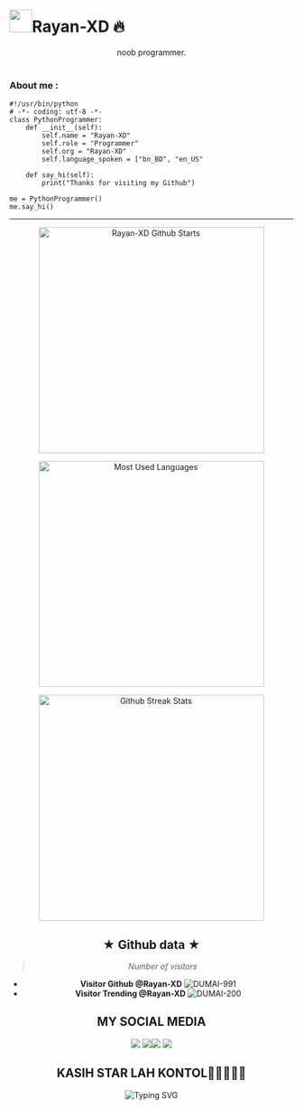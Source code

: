 <p align='center' class="main">
<h1><img height="40" src="https://raw.githubusercontent.com/innng/innng/master/assets/kyubey.gif"/>Rayan-XD 🔥
</h1>
<div align="center">noob programmer.</div>
<br>
<h3 align="left">About me :</h3>

````
#!/usr/bin/python
# -*- coding: utf-8 -*-
class PythonProgrammer:
    def __init__(self):
        self.name = "Rayan-XD"
        self.role = "Programmer"
        self.org = "Rayan-XD"
        self.language_spoken = ["bn_BD", "en_US"

    def say_hi(self):
        print("Thanks for visiting my Github")

me = PythonProgrammer()
me.say_hi()
````
</div>
<hr>
<div align="center">
	<p align='center'>
		<a href="#"><img
				src="https://github-readme-stats.vercel.app/api?username=Rayan-XD&show_icons=true&include_all_commits=true&theme=chartreuse-dark&cache_seconds=3200"
				width="400" title="Rayan-XD Github Starts"></a>
	</p>
	<p align='center'>
		<a href="#"><img
				src="https://github-readme-stats.anuraghazra1.vercel.app/api/top-langs/?username=Rayan-XD&layout=compact&theme=chartreuse-dark"
				width="400" title="Most Used Languages"></a></p>
        <p align='center'>
                <a href="#"><img src="https://github-readme-streak-stats.herokuapp.com?user=Rayan-XD&theme=dark" width="400" title="Github Streak Stats"></a></p>
	<p align='center'>

  
## ★ Github data ★
>
> *Number of visitors*
* **Visitor Github @Rayan-XD**
![DUMAI-991](https://komarev.com/ghpvc/?username=Dumai-991&color=green)
* **Visitor Trending @Rayan-XD**
![DUMAI-200](https://komarev.com/ghpvc/?username=Dumai-200&color=blue)
>
## MY SOCIAL MEDIA
[![](https://img.shields.io/badge/Github-black?logo=Github&logoColor=black&labelColor=white)](https://github.com/Rayan-XD)[]()
[![](https://img.shields.io/badge/Facebook-blue?logo=Facebook&logoColor=blue&labelColor=white)](https://www.facebook.com/mas.rayan.xd)[![](https://img.shields.io/badge/Instagram-red?logo=Instagram&logoColor=red&labelColor=white)](https://www.instagram.com/rayan.xd.1) [![](https://img.shields.io/badge/Whatsapp-CHAT-red?logo=Whatsapp&logoColor=Brightgreen&labelColor=white)](https://wa.me/6285852768706?text=Hallo+author+noob)
## KASIH STAR LAH KONTOL🌟🌟🌟🌟🌟
![Typing SVG](https://readme-typing-svg.herokuapp.com?lines=Follow+Rayan-XD❤️....!+)
